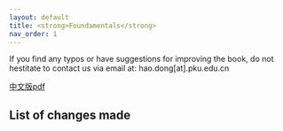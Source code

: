 ```yaml
---
layout: default
title: <strong>Foundamentals</strong>
nav_order: 1
---
```


If you find any typos or have suggestions for improving the book, do not hestitate to contact us via email at: hao.dong[at].pku.edu.cn

[中文版pdf](/assets/pdfs/foundamentals.pdf)

## List of changes made

